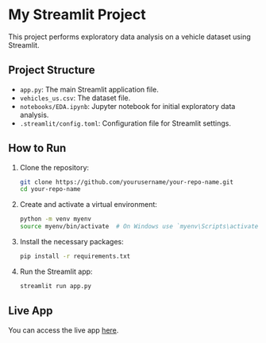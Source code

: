 # My Streamlit Project

This project performs exploratory data analysis on a vehicle dataset using Streamlit.

## Project Structure

- `app.py`: The main Streamlit application file.
- `vehicles_us.csv`: The dataset file.
- `notebooks/EDA.ipynb`: Jupyter notebook for initial exploratory data analysis.
- `.streamlit/config.toml`: Configuration file for Streamlit settings.

## How to Run

1. Clone the repository:
    ```bash
    git clone https://github.com/yourusername/your-repo-name.git
    cd your-repo-name
    ```

2. Create and activate a virtual environment:
    ```bash
    python -m venv myenv
    source myenv/bin/activate  # On Windows use `myenv\Scripts\activate`
    ```

3. Install the necessary packages:
    ```bash
    pip install -r requirements.txt
    ```

4. Run the Streamlit app:
    ```bash
    streamlit run app.py
    ```

## Live App

You can access the live app [here](https://your-app-name.onrender.com).
